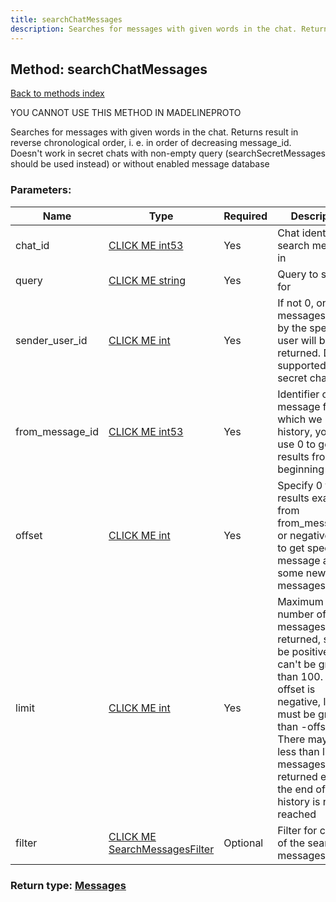 ```yaml
---
title: searchChatMessages
description: Searches for messages with given words in the chat. Returns result in reverse chronological order, i. e. in order of decreasing message_id. Doesn't work in secret chats with non-empty query (searchSecretMessages should be used instead) or without enabled message database
---
```

## Method: searchChatMessages  
[Back to methods index](index.md)


YOU CANNOT USE THIS METHOD IN MADELINEPROTO


Searches for messages with given words in the chat. Returns result in reverse chronological order, i. e. in order of decreasing message_id. Doesn't work in secret chats with non-empty query (searchSecretMessages should be used instead) or without enabled message database

### Parameters:

| Name     |    Type       | Required | Description |
|----------|---------------|----------|-------------|
|chat\_id|[CLICK ME int53](../types/int53.md) | Yes|Chat identifier to search messages in|
|query|[CLICK ME string](../types/string.md) | Yes|Query to search for|
|sender\_user\_id|[CLICK ME int](../types/int.md) | Yes|If not 0, only messages sent by the specified user will be returned. Doesn't supported in secret chats|
|from\_message\_id|[CLICK ME int53](../types/int53.md) | Yes|Identifier of the message from which we need a history, you can use 0 to get results from the beginning|
|offset|[CLICK ME int](../types/int.md) | Yes|Specify 0 to get results exactly from from_message_id or negative offset to get specified message and some newer messages|
|limit|[CLICK ME int](../types/int.md) | Yes|Maximum number of messages to be returned, should be positive and can't be greater than 100. If offset is negative, limit must be greater than -offset. There may be less than limit messages returned even the end of the history is not reached|
|filter|[CLICK ME SearchMessagesFilter](../types/SearchMessagesFilter.md) | Optional|Filter for content of the searched messages|


### Return type: [Messages](../types/Messages.md)

